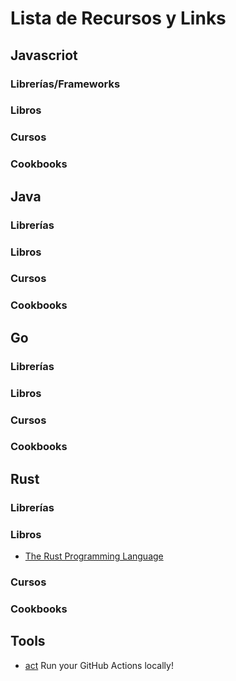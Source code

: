 # Lista de Recursos y Links


## Javascriot
### Librerías/Frameworks
### Libros
### Cursos
### Cookbooks

## Java
### Librerías
### Libros
### Cursos
### Cookbooks

## Go
### Librerías
### Libros
### Cursos
### Cookbooks

## Rust
### Librerías
### Libros
* [The Rust Programming Language](https://doc.rust-lang.org/book/)
### Cursos
### Cookbooks

## Tools
* [act](https://github.com/nektos/act) Run your GitHub Actions locally! 
